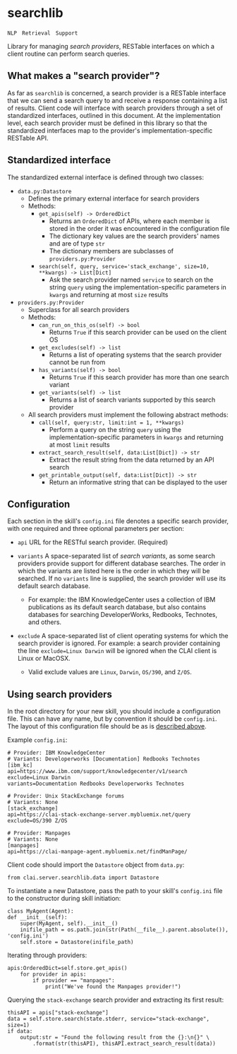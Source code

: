 # searchlib

`NLP` &nbsp; `Retrieval` &nbsp; `Support`

Library for managing _search providers_, RESTable interfaces on which a client
routine can perform search queries.

## What makes a "search provider"?
As far as `searchlib` is concerned, a search provider is a RESTable interface
that we can send a search query to and receive a response containing a list of
results.  Client code will interface with search providers through a set of
standardized interfaces, outlined in this document.  At the implementation
level, each search provider must be defined in this library so that the
standardized interfaces map to the provider's implementation-specific RESTable
API.

## Standardized interface
The standardized external interface is defined through two classes:
 * `data.py:Datastore`
   * Defines the primary external interface for search providers
   * Methods:
     * `get_apis(self) -> OrderedDict`
       * Returns an `OrderedDict` of APIs, where each member is stored in the
         order it was encountered in the configuration file
       * The dictionary key values are the search providers' names and are of
         type `str`
       * The dictionary members are subclasses of `providers.py:Provider`
     * `search(self, query, service='stack_exchange', size=10, **kwargs) -> List[Dict]`
       * Ask the search provider named `service` to search on the string
         `query` using the implementation-specific parameters in `kwargs` and
         returning at most `size` results
  * `providers.py:Provider`
    * Superclass for all search providers
    * Methods:
      * `can_run_on_this_os(self) -> bool`
        * Returns `True` if this search provider can be used on the client OS
      * `get_excludes(self) -> list`
        * Returns a list of operating systems that the search provider cannot
          be run from
      * `has_variants(self) -> bool`
        * Returns `True` if this search provider has more than one search
          variant
      * `get_variants(self) -> list`
        * Returns a list of search variants supported by this search provider
    * All search providers must implement the following abstract methods:
      * `call(self, query:str, limit:int = 1, **kwargs)`
        * Perform a query on the string `query` using the
         implementation-specific parameters in `kwargs` and returning at most
         `limit` results
      * `extract_search_result(self, data:List[Dict]) -> str`
        * Extract the result string from the data returned by an API search
      * `get_printable_output(self, data:List[Dict]) -> str`
        * Return an informative string that can be displayed to the user

## Configuration
Each section in the skill's `config.ini` file denotes a specific search
provider, with one required and three optional parameters per section:

 * `api` URL for the RESTful search provider. (Required)

 * `variants` A space-separated list of _search variants_, as some search
   providers provide support for different database searches.  The order in
   which the variants are listed here is the order in which they will be
   searched. If no `variants` line is supplied, the search provider will use its
   default search database.

    * For example: the IBM KnowledgeCenter uses a collection of IBM
      publications as its default search database, but also contains
      databases for searching DeveloperWorks, Redbooks, Technotes, and others.

 * `exclude` A space-separated list of client operating systems for which the search
      provider is ignored.  For example: a search provider containing the
      line `exclude=Linux Darwin` will be ignored when the CLAI client is Linux
      or MacOSX.

      * Valid exclude values are `Linux`, `Darwin`, `OS/390`, and `Z/OS`.

## Using search providers
In the root directory for your new skill, you should include a configuration
file.  This can have any name, but by convention it should be `config.ini`.
The layout of this configuration file should be as is
[described above](#configuration).

Example `config.ini`:

    # Provider: IBM KnowledgeCenter
    # Variants: Developerworks [Documentation] Redbooks Technotes
    [ibm_kc]
    api=https://www.ibm.com/support/knowledgecenter/v1/search
    exclude=Linux Darwin
    variants=Documentation Redbooks Developerworks Technotes
    
    # Provider: Unix StackExchange forums
    # Variants: None
    [stack_exchange]
    api=https://clai-stack-exchange-server.mybluemix.net/query
    exclude=OS/390 Z/OS
    
    # Provider: Manpages
    # Variants: None
    [manpages]
    api=https://clai-manpage-agent.mybluemix.net/findManPage/

Client code should import the `Datastore` object from `data.py`:

    from clai.server.searchlib.data import Datastore

To instantiate a new Datastore, pass the path to your skill's `config.ini` file
to the constructor during skill initiation:

    class MyAgent(Agent):
    def __init__(self):
        super(MyAgent, self).__init__()
        inifile_path = os.path.join(str(Path(__file__).parent.absolute()), 'config.ini')
        self.store = Datastore(inifile_path)

Iterating through providers:

    apis:OrderedDict=self.store.get_apis()
        for provider in apis:
            if provider == "manpages":
                print("We've found the Manpages provider!")

Querying the `stack-exchange` search provider and extracting its first result:

    thisAPI = apis["stack-exchange"]
    data = self.store.search(state.stderr, service="stack-exchange", size=1)
    if data:
        output:str = "Found the following result from the {}:\n{}" \
            .format(str(thisAPI), thisAPI.extract_search_result(data))
